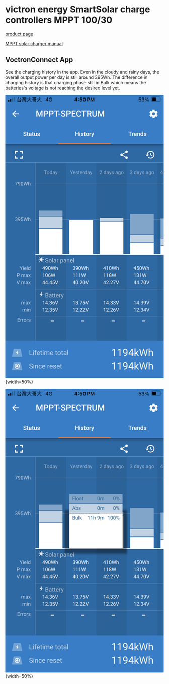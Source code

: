 # victron energy SmartSolar charge controllers MPPT 100/30

[product page](https://www.victronenergy.com/solar-charge-controllers/mppt-100-30)

[MPPT solar charger manual](https://www.victronenergy.com/media/pg/Manual_SmartSolar_MPPT_100-30__100-50/en/index-en.html)

## VoctronConnect App

See the charging history in the app. Even in the cloudy and rainy days, the overall output power per day is still around 395Wh. The difference in charging history is that charging phase still in Bulk which means the batteries's voltage is not reaching the desired level yet.

![2025021402](victron-energy-solar-charge-controller/2025021402.jpeg){width=50%}

![2025021401](victron-energy-solar-charge-controller/2025021401.jpeg){width=50%}


